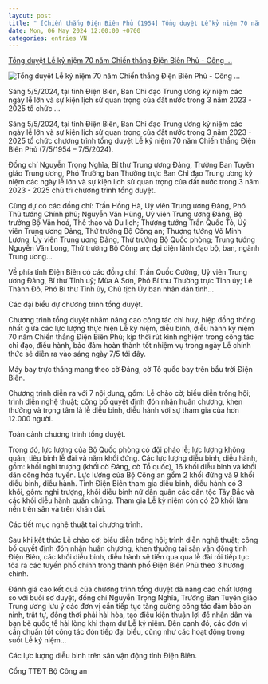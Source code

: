 ```yaml
---
layout: post
title: " [Chiến thắng Điện Biên Phủ (1954] Tổng duyệt Lễ kỷ niệm 70 năm Chiến thắng Điện Biên Phủ - Công ..."
date: Mon, 06 May 2024 12:00:00 +0700
categories: entries VN
---
```

[Tổng duyệt Lễ kỷ niệm 70 năm Chiến thắng Điện Biên Phủ - Công ...](https://congan.ninhbinh.gov.vn/tong-duyet-le-ky-niem-70-nam-chien-thang-dien-bien-phu)

![Tổng duyệt Lễ kỷ niệm 70 năm Chiến thắng Điện Biên Phủ - Công ...](https://congan.ninhbinh.gov.vn/themes/classic/images/favicon.ico)

Sáng 5/5/2024, tại tỉnh Điện Biên, Ban Chỉ đạo Trung ương kỷ niệm các ngày lễ lớn và sự kiện lịch sử quan trọng của đất nước trong 3 năm 2023 - 2025 tổ chức ...

Sáng 5/5/2024, tại tỉnh Điện Biên, Ban Chỉ đạo Trung ương kỷ niệm các ngày lễ lớn và sự kiện lịch sử quan trọng của đất nước trong 3 năm 2023 - 2025 tổ chức chương trình tổng duyệt Lễ kỷ niệm 70 năm Chiến thắng Điện Biên Phủ (7/5/1954 – 7/5/2024).

Đồng chí Nguyễn Trọng Nghĩa, Bí thư Trung ương Đảng, Trưởng Ban Tuyên giáo Trung ương, Phó Trưởng ban Thường trực Ban Chỉ đạo Trung ương kỷ niệm các ngày lễ lớn và sự kiện lịch sử quan trọng của đất nước trong 3 năm 2023 - 2025 chủ trì chương trình tổng duyệt.

Cùng dự có các đồng chí: Trần Hồng Hà, Uỷ viên Trung ương Đảng, Phó Thủ tướng Chính phủ; Nguyễn Văn Hùng, Uỷ viên Trung ương Đảng, Bộ trưởng Bộ Văn hoá, Thể thao và Du lịch; Thượng tướng Trần Quốc Tỏ, Uỷ viên Trung ương Đảng, Thứ trưởng Bộ Công an; Thượng tướng Võ Minh Lương, Ủy viên Trung ương Đảng, Thứ trưởng Bộ Quốc phòng; Trung tướng Nguyễn Văn Long, Thứ trưởng Bộ Công an; đại diện lãnh đạo bộ, ban, ngành Trung ương…

Về phía tỉnh Điện Biên có các đồng chí: Trần Quốc Cường, Uỷ viên Trung ương Đảng, Bí thư Tỉnh uỷ; Mùa A Sơn, Phó Bí thư Thường trực Tỉnh ủy; Lê Thành Đô, Phó Bí thư Tỉnh ủy, Chủ tịch Ủy ban nhân dân tỉnh...

Các đại biểu dự chương trình tổng duyệt.

Chương trình tổng duyệt nhằm nâng cao công tác chỉ huy, hiệp đồng thống nhất giữa các lực lượng thực hiện Lễ kỷ niệm, diễu binh, diễu hành kỷ niệm 70 năm Chiến thắng Điện Biên Phủ; kịp thời rút kinh nghiệm trong công tác chỉ đạo, điều hành, bảo đảm hoàn thành tốt nhiệm vụ trong ngày Lễ chính thức sẽ diễn ra vào sáng ngày 7/5 tới đây.

Máy bay trực thăng mang theo cờ Đảng, cờ Tổ quốc bay trên bầu trời Điện Biên.

Chương trình diễn ra với 7 nội dung, gồm: Lễ chào cờ; biểu diễn trống hội; trình diễn nghệ thuật; công bố quyết định đón nhận huân chương, khen thưởng và trọng tâm là lễ diễu binh, diễu hành với sự tham gia của hơn 12.000 người.

Toàn cảnh chương trình tổng duyệt.

Trong đó, lực lượng của Bộ Quốc phòng có đội pháo lễ; lực lượng không quân; tiêu binh lễ đài và năm khối đứng. Các lực lượng diễu binh, diễu hành, gồm: khối nghi trượng (khối cờ Đảng, cờ Tổ quốc), 16 khối diễu binh và khối dân công hỏa tuyến. Lực lượng của Bộ Công an gồm 2 khối đứng và 9 khối diễu binh, diễu hành. Tỉnh Điện Biên tham gia diễu binh, diễu hành có 3 khối, gồm: nghi trượng, khối diễu binh nữ dân quân các dân tộc Tây Bắc và các khối diễu hành quần chúng. Tham gia Lễ kỷ niệm còn có 20 khối làm nền trên sân và trên khán đài.

Các tiết mục nghệ thuật tại chương trình.

Sau khi kết thúc Lễ chào cờ; biểu diễn trống hội; trình diễn nghệ thuật; công bố quyết định đón nhận huân chương, khen thưởng tại sân vận động tỉnh Điện Biên, các khối diễu binh, diễu hành sẽ tiến qua qua lễ đài rồi tiếp tục tỏa ra các tuyến phố chính trong thành phố Điện Biên Phủ theo 3 hướng chính.

Đánh giá cao kết quả của chương trình tổng duyệt đã nâng cao chất lượng so với buổi sơ duyệt, đồng chí Nguyễn Trọng Nghĩa, Trưởng Ban Tuyên giáo Trung ương lưu ý các đơn vị cần tiếp tục tăng cường công tác đảm bảo an ninh, trật tự, đồng thời phải hài hòa, tạo điều kiện thuận lợi để nhân dân và bạn bè quốc tế hài lòng khi tham dự Lễ kỷ niệm. Bên cạnh đó, các đơn vị cần chuẩn tốt công tác đón tiếp đại biểu, cũng như các hoạt động trong suốt Lễ kỷ niệm...

Các lực lượng diễu binh trên sân vận động tỉnh Điện Biên.

Cổng TTĐT Bộ Công an

